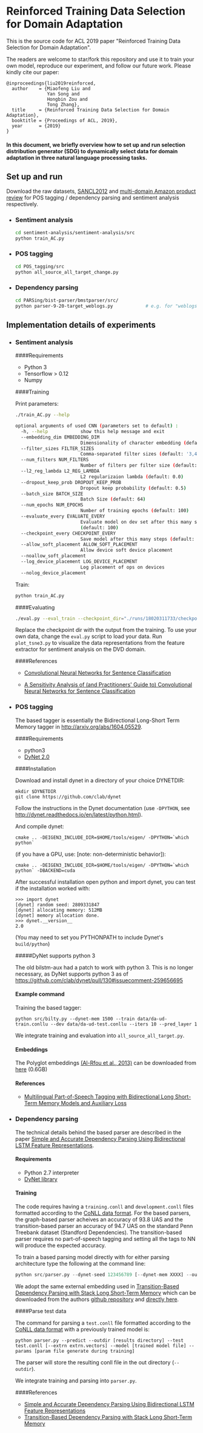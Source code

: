 # Reinforced Training Data Selection for Domain Adaptation

This is the source code for ACL 2019 paper "Reinforced Training Data Selection for Domain Adaptation".

The readers are welcome to star/fork this repository and use it to train your own model, reproduce our experiment, and follow our future work. Please kindly cite our paper:

```
@inproceedings{liu2019reinforced,
  author    = {Miaofeng Liu and
               Yan Song and
               Hongbin Zou and
               Tong Zhang},
  title     = {Reinforced Training Data Selection for Domain Adaptation},
  booktitle = {Proceedings of ACL, 2019},
  year      = {2019}
}
```


#### In this document, we briefly overview how to set up and run selection distribution generator (SDG) to dynamically select data for domain adaptation in three natural language processing tasks.

## Set up and run

Download the raw datasets, [SANCL2012](https://sites.google.com/site/sancl2012/home/shared-task) and [multi-domain Amazon product review](https://www.cs.jhu.edu/~mdredze/datasets/sentiment/) for POS tagging / dependency parsing and sentiment analysis respectively.

- ### Sentiment analysis

  ```bash
  cd sentiment-analysis/sentiment-analysis/src
  python train_AC.py
  ```

- ### POS tagging

  ```bash
  cd POS_tagging/src   
  python all_source_all_target_change.py
  ```

- ### Dependency parsing

  ```bash
  cd PARSing/bist-parser/bmstparser/src/
  python parser-9-20-target_weblogs.py            # e.g. for "weblogs" as target domain    
  ```



## Implementation details of experiments

- ### Sentiment analysis

  ####Requirements

  - Python 3
  - Tensorflow > 0.12
  - Numpy

  ####Training

  Print parameters:

  ```bash
  ./train_AC.py --help
  ```

  ```bash
  optional arguments of used CNN (parameters set to default) :
    -h, --help            show this help message and exit
    --embedding_dim EMBEDDING_DIM
                          Dimensionality of character embedding (default: 128)
    --filter_sizes FILTER_SIZES
                          Comma-separated filter sizes (default: '3,4,5')
    --num_filters NUM_FILTERS
                          Number of filters per filter size (default: 128)
    --l2_reg_lambda L2_REG_LAMBDA
                          L2 regularizaion lambda (default: 0.0)
    --dropout_keep_prob DROPOUT_KEEP_PROB
                          Dropout keep probability (default: 0.5)
    --batch_size BATCH_SIZE
                          Batch Size (default: 64)
    --num_epochs NUM_EPOCHS
                          Number of training epochs (default: 100)
    --evaluate_every EVALUATE_EVERY
                          Evaluate model on dev set after this many steps
                          (default: 100)
    --checkpoint_every CHECKPOINT_EVERY
                          Save model after this many steps (default: 100)
    --allow_soft_placement ALLOW_SOFT_PLACEMENT
                          Allow device soft device placement
    --noallow_soft_placement
    --log_device_placement LOG_DEVICE_PLACEMENT
                          Log placement of ops on devices
    --nolog_device_placement
  
  ```

  Train:

  ```bash
  python train_AC.py
  ```

  ####Evaluating

  ```bash
  ./eval.py --eval_train --checkpoint_dir="./runs/18020311733/checkpoints/"
  ```

  Replace the checkpoint dir with the output from the training. To use your own data, change the `eval.py` script to load your data. Run `plot_tsne3.py` to visualize the data representations from the feature extractor for sentiment analysis on the DVD domain.

  ####References

  - [Convolutional Neural Networks for Sentence Classification](http://arxiv.org/abs/1408.5882)

  - [A Sensitivity Analysis of (and Practitioners' Guide to) Convolutional Neural Networks for Sentence Classification](http://arxiv.org/abs/1510.03820)


- ### POS tagging

  The based tagger is essentially the Bidirectional Long-Short Term Memory tagger in http://arxiv.org/abs/1604.05529.

  ####Requirements

  - python3 
  - [DyNet 2.0](https://github.com/clab/dynet)

  ####Installation

  Download and install dynet in a directory of your choice DYNETDIR: 

  ```
  mkdir $DYNETDIR
  git clone https://github.com/clab/dynet
  ```

  Follow the instructions in the Dynet documentation (use `-DPYTHON`,
  see http://dynet.readthedocs.io/en/latest/python.html). 

  And compile dynet:

  ```
  cmake .. -DEIGEN3_INCLUDE_DIR=$HOME/tools/eigen/ -DPYTHON=`which python`
  ```

  (if you have a GPU, use: [note: non-deterministic behavior]):

  ```
  cmake .. -DEIGEN3_INCLUDE_DIR=$HOME/tools/eigen/ -DPYTHON=`which python` -DBACKEND=cuda
  ```

  After successful installation open python and import dynet, you can
  test if the installation worked with:

  ```
  >>> import dynet
  [dynet] random seed: 2809331847
  [dynet] allocating memory: 512MB
  [dynet] memory allocation done.
  >>> dynet.__version__
  2.0
  ```

  (You may need to set you PYTHONPATH to include Dynet's `build/python`)

  #####DyNet supports python 3

  The old bilstm-aux had a patch to work with python 3. This
  is no longer necessary, as DyNet supports python 3 as of
  https://github.com/clab/dynet/pull/130#issuecomment-259656695

  #### Example command

  Training the based tagger:

  ```
  python src/bilty.py --dynet-mem 1500 --train data/da-ud-train.conllu --dev data/da-ud-test.conllu --iters 10 --pred_layer 1
  ```

  We integrate training and evaluation into `all_source_all_target.py`.

  #### Embeddings

  The Polyglot embeddings [(Al-Rfou et al.,
  2013)](https://sites.google.com/site/rmyeid/projects/polyglot) can be
  downloaded from [here](http://www.let.rug.nl/bplank/bilty/embeds.tar.gz) (0.6GB)

  #### References

  - [Multilingual Part-of-Speech Tagging with Bidirectional Long Short-Term Memory Models and Auxiliary Loss](https://arxiv.org/abs/1604.05529)





- ### Dependency parsing

  The technical details behind the based parser are described in the paper [Simple and Accurate Dependency Parsing Using Bidirectional LSTM Feature Representations](https://www.transacl.org/ojs/index.php/tacl/article/viewFile/885/198). 

  #### Requirements

  - Python 2.7 interpreter
  - [DyNet library](https://github.com/clab/dynet/tree/master/python) 

  #### Training

  The code requires having a `training.conll` and `development.conll` files formatted according to the [CoNLL data format](http://ilk.uvt.nl/conll/#dataformat). For the based parsers, the graph-based parser acheives an accuracy of 93.8 UAS and the transition-based parser an accuracy of 94.7 UAS on the standard Penn Treebank dataset (Standford Dependencies). The transition-based parser requires no part-of-speech tagging and setting all the tags to NN will produce the expected accuracy.

  To train a based parsing model directly with for either parsing architecture type the following at the command line:

  ```python
  python src/parser.py --dynet-seed 123456789 [--dynet-mem XXXX] --outdir [results directory] --train training.conll --dev development.conll --epochs 30 --lstmdims 125 --lstmlayers 2 [--extrn extrn.vectors] --bibi-lstm
  ```

  We adopt the same external embedding used in [Transition-Based Dependency Parsing with Stack Long Short-Term Memory](http://arxiv.org/abs/1505.08075) which can be downloaded from the authors [github repository](https://github.com/clab/lstm-parser/) and [directly here](https://drive.google.com/file/d/0B8nESzOdPhLsdWF2S1Ayb1RkTXc/view?usp=sharing).

  ####Parse test data

  The command for parsing a `test.conll` file formatted according to the [CoNLL data format](http://ilk.uvt.nl/conll/#dataformat) with a previously trained model is:
  ```
  python parser.py --predict --outdir [results directory] --test test.conll [--extrn extrn.vectors] --model [trained model file] --params [param file generate during training]
  ```

  The parser will store the resulting conll file in the out directory (`--outdir`).

  We integrate training and parsing into `parser.py`.



  ####References

  - [Simple and Accurate Dependency Parsing Using Bidirectional LSTM Feature Representations](https://www.transacl.org/ojs/index.php/tacl/article/viewFile/885/198)
  - [Transition-Based Dependency Parsing with Stack Long Short-Term Memory](http://arxiv.org/abs/1505.08075) 

 



